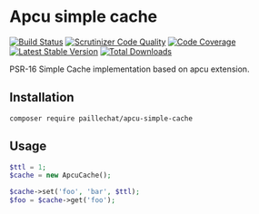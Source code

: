 # Apcu simple cache


[![Build Status](https://scrutinizer-ci.com/g/paillechat/apcu-simple-cache/badges/build.png?b=master)](https://scrutinizer-ci.com/g/paillechat/apcu-simple-cache/build-status/master)
[![Scrutinizer Code Quality](https://scrutinizer-ci.com/g/paillechat/apcu-simple-cache/badges/quality-score.png?b=master)](https://scrutinizer-ci.com/g/paillechat/apcu-simple-cache/?branch=master)
[![Code Coverage](https://scrutinizer-ci.com/g/paillechat/apcu-simple-cache/badges/coverage.png?b=master)](https://scrutinizer-ci.com/g/paillechat/apcu-simple-cache/?branch=master)
[![Latest Stable Version](https://poser.pugx.org/paillechat/apcu-simple-cache/version.png)](https://packagist.org/packages/paillechat/apcu-simple-cache)
[![Total Downloads](https://poser.pugx.org/paillechat/apcu-simple-cache/downloads.png)](https://packagist.org/packages/paillechat/apcu-simple-cache)

PSR-16 Simple Cache implementation based on apcu extension.

## Installation
```
composer require paillechat/apcu-simple-cache
```

## Usage
```php
$ttl = 1;
$cache = new ApcuCache();

$cache->set('foo', 'bar', $ttl);
$foo = $cache->get('foo');
```
